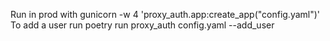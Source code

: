 Run in prod with gunicorn -w 4 'proxy_auth.app:create_app("config.yaml")'
To add a user run poetry run proxy_auth config.yaml --add_user
